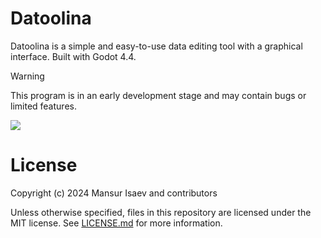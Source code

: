 # Datoolina
Datoolina is a simple and easy-to-use data editing tool with a graphical interface. Built with Godot 4.4.

> [!WARNING]
This program is in an early development stage and may contain bugs or limited features.

![](https://github.com/user-attachments/assets/e54e0474-0e23-42c7-b0f1-ab458b0a7c2e)

# License
Copyright (c) 2024 Mansur Isaev and contributors

Unless otherwise specified, files in this repository are licensed under the
MIT license. See [LICENSE.md](LICENSE.md) for more information.
